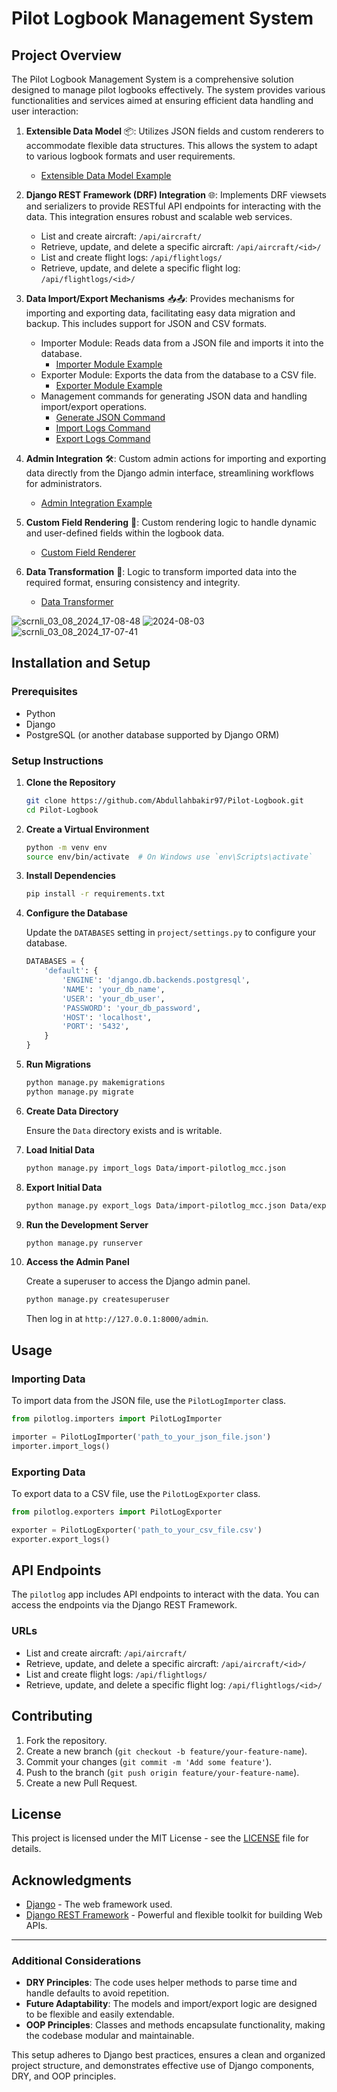 # Pilot Logbook Management System

## Project Overview

The Pilot Logbook Management System is a comprehensive solution designed to manage pilot logbooks effectively. The system provides various functionalities and services aimed at ensuring efficient data handling and user interaction:

1. **Extensible Data Model** 📦: Utilizes JSON fields and custom renderers to accommodate flexible data structures. This allows the system to adapt to various logbook formats and user requirements.
   - [Extensible Data Model Example](https://github.com/AbdullahBakir97/Pilot-Logbook/blob/main/pilotlog/models.py#L90)

2. **Django REST Framework (DRF) Integration** 🌐: Implements DRF viewsets and serializers to provide RESTful API endpoints for interacting with the data. This integration ensures robust and scalable web services.
   - List and create aircraft: `/api/aircraft/`
   - Retrieve, update, and delete a specific aircraft: `/api/aircraft/<id>/`
   - List and create flight logs: `/api/flightlogs/`
   - Retrieve, update, and delete a specific flight log: `/api/flightlogs/<id>/`

3. **Data Import/Export Mechanisms** 📥📤: Provides mechanisms for importing and exporting data, facilitating easy data migration and backup. This includes support for JSON and CSV formats.
   - Importer Module: Reads data from a JSON file and imports it into the database.
     - [Importer Module Example](https://github.com/AbdullahBakir97/Pilot-Logbook/blob/main/pilotlog/utils/importer.py#L6)
   - Exporter Module: Exports the data from the database to a CSV file.
     - [Exporter Module Example](https://github.com/AbdullahBakir97/Pilot-Logbook/blob/main/pilotlog/utils/exporter.py#L8)
   - Management commands for generating JSON data and handling import/export operations.
     - [Generate JSON Command](https://github.com/AbdullahBakir97/Pilot-Logbook/blob/main/pilotlog/management/commands/generate_json.py#L7)
     - [Import Logs Command](https://github.com/AbdullahBakir97/Pilot-Logbook/blob/main/pilotlog/management/commands/import_logs.py#L6)
     - [Export Logs Command](https://github.com/AbdullahBakir97/Pilot-Logbook/blob/main/pilotlog/management/commands/export_logs.py#L7)

4. **Admin Integration** 🛠️: Custom admin actions for importing and exporting data directly from the Django admin interface, streamlining workflows for administrators.
   - [Admin Integration Example](https://github.com/AbdullahBakir97/Pilot-Logbook/blob/main/pilotlog/admin.py#L81)

5. **Custom Field Rendering** 🎨: Custom rendering logic to handle dynamic and user-defined fields within the logbook data.
   - [Custom Field Renderer](https://github.com/AbdullahBakir97/Pilot-Logbook/blob/main/pilotlog/utils/custom_field_renderer.py#L5)
   
6. **Data Transformation** 🔄: Logic to transform imported data into the required format, ensuring consistency and integrity.
   - [Data Transformer](https://github.com/AbdullahBakir97/Pilot-Logbook/blob/main/pilotlog/utils/data_transformer.py#L8)

![scrnli_03_08_2024_17-08-48](https://github.com/user-attachments/assets/155c7bfe-77b4-4ffc-8856-be62ea17912d)
![2024-08-03](https://github.com/user-attachments/assets/67dc8cda-ec60-4f6f-a416-d36bc8bfe35a)
![scrnli_03_08_2024_17-07-41](https://github.com/user-attachments/assets/5e477418-eb7c-4e8b-a602-adf843db3be1)


## Installation and Setup

### Prerequisites

- Python
- Django
- PostgreSQL (or another database supported by Django ORM)

### Setup Instructions

1. **Clone the Repository**

   ```bash
   git clone https://github.com/Abdullahbakir97/Pilot-Logbook.git
   cd Pilot-Logbook
   ```

2. **Create a Virtual Environment**

   ```bash
   python -m venv env
   source env/bin/activate  # On Windows use `env\Scripts\activate`
   ```

3. **Install Dependencies**

   ```bash
   pip install -r requirements.txt
   ```

4. **Configure the Database**

   Update the `DATABASES` setting in `project/settings.py` to configure your database.

   ```python
   DATABASES = {
       'default': {
           'ENGINE': 'django.db.backends.postgresql',
           'NAME': 'your_db_name',
           'USER': 'your_db_user',
           'PASSWORD': 'your_db_password',
           'HOST': 'localhost',
           'PORT': '5432',
       }
   }
   ```

5. **Run Migrations**

   ```bash
   python manage.py makemigrations
   python manage.py migrate
   ```

6. **Create Data Directory**

   Ensure the `Data` directory exists and is writable.

7. **Load Initial Data**

   ```bash
   python manage.py import_logs Data/import-pilotlog_mcc.json
   ```

8. **Export Initial Data**

   ```bash
   python manage.py export_logs Data/import-pilotlog_mcc.json Data/export-logbook_template.csv
   ```

9. **Run the Development Server**

   ```bash
   python manage.py runserver
   ```

10. **Access the Admin Panel**

    Create a superuser to access the Django admin panel.

    ```bash
    python manage.py createsuperuser
    ```

    Then log in at `http://127.0.0.1:8000/admin`.

## Usage

### Importing Data

To import data from the JSON file, use the `PilotLogImporter` class.

```python
from pilotlog.importers import PilotLogImporter

importer = PilotLogImporter('path_to_your_json_file.json')
importer.import_logs()
```

### Exporting Data

To export data to a CSV file, use the `PilotLogExporter` class.

```python
from pilotlog.exporters import PilotLogExporter

exporter = PilotLogExporter('path_to_your_csv_file.csv')
exporter.export_logs()
```

## API Endpoints

The `pilotlog` app includes API endpoints to interact with the data. You can access the endpoints via the Django REST Framework.

### URLs

- List and create aircraft: `/api/aircraft/`
- Retrieve, update, and delete a specific aircraft: `/api/aircraft/<id>/`
- List and create flight logs: `/api/flightlogs/`
- Retrieve, update, and delete a specific flight log: `/api/flightlogs/<id>/`

## Contributing

1. Fork the repository.
2. Create a new branch (`git checkout -b feature/your-feature-name`).
3. Commit your changes (`git commit -m 'Add some feature'`).
4. Push to the branch (`git push origin feature/your-feature-name`).
5. Create a new Pull Request.

## License

This project is licensed under the MIT License - see the [LICENSE](LICENSE) file for details.

## Acknowledgments

- [Django](https://www.djangoproject.com/) - The web framework used.
- [Django REST Framework](https://www.django-rest-framework.org/) - Powerful and flexible toolkit for building Web APIs.

---

### Additional Considerations

- **DRY Principles**: The code uses helper methods to parse time and handle defaults to avoid repetition.
- **Future Adaptability**: The models and import/export logic are designed to be flexible and easily extendable.
- **OOP Principles**: Classes and methods encapsulate functionality, making the codebase modular and maintainable.

This setup adheres to Django best practices, ensures a clean and organized project structure, and demonstrates effective use of Django components, DRY, and OOP principles.

